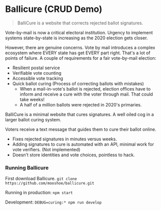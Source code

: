 # Ballicure (CRUD Demo) 

> BalliCure is a website that corrects rejected ballot signatures.

Vote-by-mail is now a critical electoral institution. Urgency to implement systems state-by-state is increasing as the 2020 election gets closer.

However, there are genuine concerns. Vote by mail introduces a complex ecosystem where EVERY state has get EVERY part right. That's a lot of points of failure. A couple of requirements for a fair vote-by-mail election:
* Resilient postal service
* Verifiable vote counting
* Accessible vote tracking
* Quick ballot curing (Process of correcting ballots with mistakes)
    * When a mail-in-vote's ballot is rejected, election offices have to inform and receive a cure with the voter through mail. That could take weeks!
    * A half of a million ballots were rejected in 2020's primaries.

BalliCure is a minimal website that cures signatures. A well oiled cog in a larger ballot curing system.

Voters receive a text message that guides them to cure their ballot online.
* Fixes rejected signatures in minutes versus weeks.
* Adding signatures to cure is automated with an API, minimal work for vote verifiers. (Not implemented) 
* Doesn't store identities and vote choices, pointless to hack.

### Running Ballicure

First download Ballicure.
``git clone https://github.com/mooshoe/ballicure.git``

Running in production:
``npm start``

Development:
``DEBUG=curing:* npm run develop``
